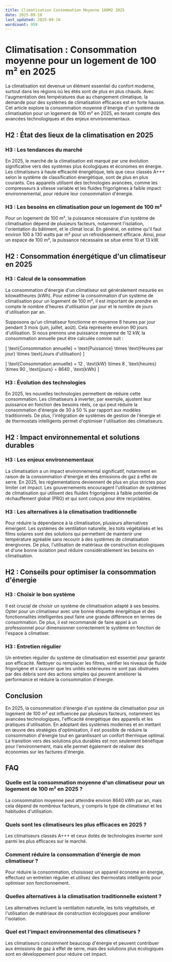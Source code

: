 ```yaml
---
title: Climatisation Consommation Moyenne 100M2 2025
date: 2025-09-10
last_updated: 2025-09-10
wordcount: 959
---
```


# Climatisation : Consommation moyenne pour un logement de 100 m² en 2025

La climatisation est devenue un élément essentiel du confort moderne, surtout dans les régions où les étés sont de plus en plus chauds. Avec l'augmentation des températures due au changement climatique, la demande pour des systèmes de climatisation efficaces est en forte hausse. Cet article explore la consommation moyenne d'énergie d'un système de climatisation pour un logement de 100 m² en 2025, en tenant compte des avancées technologiques et des enjeux environnementaux.

## H2 : État des lieux de la climatisation en 2025

### H3 : Les tendances du marché

En 2025, le marché de la climatisation est marqué par une évolution significative vers des systèmes plus écologiques et économes en énergie. Les climatiseurs à haute efficacité énergétique, tels que ceux classés A+++ selon le système de classification énergétique, sont de plus en plus courants. Ces appareils utilisent des technologies avancées, comme les compresseurs à vitesse variable et les fluides frigorigènes à faible impact environnemental, pour réduire leur consommation d'énergie.

### H3 : Les besoins en climatisation pour un logement de 100 m²

Pour un logement de 100 m², la puissance nécessaire d'un système de climatisation dépend de plusieurs facteurs, notamment l'isolation, l'orientation du bâtiment, et le climat local. En général, on estime qu'il faut environ 100 à 130 watts par m² pour un refroidissement efficace. Ainsi, pour un espace de 100 m², la puissance nécessaire se situe entre 10 et 13 kW.

## H2 : Consommation énergétique d'un climatiseur en 2025

### H3 : Calcul de la consommation

La consommation d'énergie d'un climatiseur est généralement mesurée en kilowattheures (kWh). Pour estimer la consommation d'un système de climatisation pour un logement de 100 m², il est important de prendre en compte le nombre d'heures d'utilisation par jour et le nombre de jours d'utilisation par an.

Supposons qu'un climatiseur fonctionne en moyenne 8 heures par jour pendant 3 mois (juin, juillet, août). Cela représente environ 90 jours d'utilisation. Si nous prenons une puissance moyenne de 12 kW, la consommation annuelle peut être calculée comme suit :

\[
\text{Consommation annuelle} = \text{Puissance} \times \text{Heures par jour} \times \text{Jours d'utilisation}
\]

\[
\text{Consommation annuelle} = 12 \, \text{kW} \times 8 \, \text{heures} \times 90 \, \text{jours} = 8640 \, \text{kWh}
\]

### H3 : Évolution des technologies

En 2025, les nouvelles technologies permettent de réduire cette consommation. Les climatiseurs à inverter, par exemple, ajustent leur puissance en fonction des besoins réels, ce qui peut réduire la consommation d'énergie de 30 à 50 % par rapport aux modèles traditionnels. De plus, l'intégration de systèmes de gestion de l'énergie et de thermostats intelligents permet d'optimiser l'utilisation des climatiseurs.

## H2 : Impact environnemental et solutions durables

### H3 : Les enjeux environnementaux

La climatisation a un impact environnemental significatif, notamment en raison de la consommation d'énergie et des émissions de gaz à effet de serre. En 2025, les réglementations deviennent de plus en plus strictes pour limiter cet impact. Les gouvernements encouragent l'utilisation de systèmes de climatisation qui utilisent des fluides frigorigènes à faible potentiel de réchauffement global (PRG) et qui sont conçus pour être recyclables.

### H3 : Les alternatives à la climatisation traditionnelle

Pour réduire la dépendance à la climatisation, plusieurs alternatives émergent. Les systèmes de ventilation naturelle, les toits végétalisés et les films solaires sont des solutions qui permettent de maintenir une température agréable sans recourir à des systèmes de climatisation énergivores. De plus, l'utilisation de matériaux de construction écologiques et d'une bonne isolation peut réduire considérablement les besoins en climatisation.

## H2 : Conseils pour optimiser la consommation d'énergie

### H3 : Choisir le bon système

Il est crucial de choisir un système de climatisation adapté à ses besoins. Opter pour un climatiseur avec une bonne étiquette énergétique et des fonctionnalités intelligentes peut faire une grande différence en termes de consommation. De plus, il est recommandé de faire appel à un professionnel pour dimensionner correctement le système en fonction de l'espace à climatiser.

### H3 : Entretien régulier

Un entretien régulier du système de climatisation est essentiel pour garantir son efficacité. Nettoyer ou remplacer les filtres, vérifier les niveaux de fluide frigorigène et s'assurer que les unités extérieures ne sont pas obstruées par des débris sont des actions simples qui peuvent améliorer la performance et réduire la consommation d'énergie.

## Conclusion

En 2025, la consommation d'énergie d'un système de climatisation pour un logement de 100 m² est influencée par plusieurs facteurs, notamment les avancées technologiques, l'efficacité énergétique des appareils et les pratiques d'utilisation. En adoptant des systèmes modernes et en mettant en œuvre des stratégies d'optimisation, il est possible de réduire la consommation d'énergie tout en garantissant un confort thermique optimal. La transition vers des solutions plus durables est non seulement bénéfique pour l'environnement, mais elle permet également de réaliser des économies sur les factures d'énergie.

## FAQ

### Quelle est la consommation moyenne d'un climatiseur pour un logement de 100 m² en 2025 ?

La consommation moyenne peut atteindre environ 8640 kWh par an, mais cela dépend de nombreux facteurs, y compris le type de climatiseur et les habitudes d'utilisation.

### Quels sont les climatiseurs les plus efficaces en 2025 ?

Les climatiseurs classés A+++ et ceux dotés de technologies inverter sont parmi les plus efficaces sur le marché.

### Comment réduire la consommation d'énergie de mon climatiseur ?

Pour réduire la consommation, choisissez un appareil économe en énergie, effectuez un entretien régulier et utilisez des thermostats intelligents pour optimiser son fonctionnement.

### Quelles alternatives à la climatisation traditionnelle existent ?

Les alternatives incluent la ventilation naturelle, les toits végétalisés, et l'utilisation de matériaux de construction écologiques pour améliorer l'isolation.

### Quel est l'impact environnemental des climatiseurs ?

Les climatiseurs consomment beaucoup d'énergie et peuvent contribuer aux émissions de gaz à effet de serre, mais des solutions plus écologiques sont en développement pour réduire cet impact.